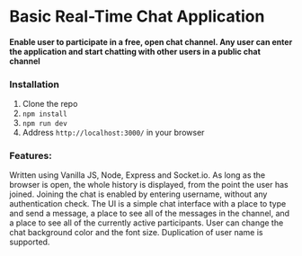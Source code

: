 # Basic Real-Time Chat Application
#### Enable user to participate in a free, open chat channel. Any user can enter the application and start chatting with other users in a public chat channel

### Installation
1. Clone the repo
2. `npm install`
3. `npm run dev`
4. Address `http://localhost:3000/` in your browser

### Features:
Written using Vanilla JS, Node, Express and Socket.io.
As long as the browser is open, the whole history is displayed, from the point the user has joined.
Joining the chat is enabled by entering username, without any authentication check.
The UI is a simple chat interface with a place to type and send a message, a place to see all of the messages in the channel, and a place to see all of the currently active participants.
User can change the chat background color and the font size.
Duplication of user name is supported.
